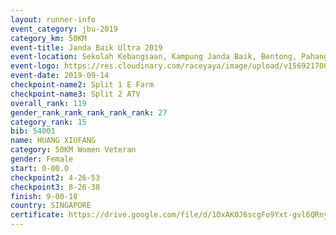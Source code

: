 ```yaml
---
layout: runner-info 
event_category: jbu-2019 
category_km: 50KM 
event-title: Janda Baik Ultra 2019 
event-location: Sekolah Kebangsaan, Kampung Janda Baik, Bentong, Pahang, Malaysia 
event-logo: https://res.cloudinary.com/raceyaya/image/upload/v1569217009/logo/janda-baik_vch1pc.jpg 
event-date: 2019-09-14 
checkpoint-name2: Split 1 E Farm 
checkpoint-name3: Split 2 ATV 
overall_rank: 119
gender_rank_rank_rank_rank_rank: 27
category_rank: 15
bib: 54001
name: HUANG XIUFANG
category: 50KM Women Veteran
gender: Female
start: 0-00.0
checkpoint2: 4-26-53
checkpoint3: 8-26-38
finish: 9-00-18
country: SINGAPORE
certificate: https://drive.google.com/file/d/1OxAK0J6scgFo9Yxt-gvl6QRnylyXg-Ds/view?usp=sharing
---
```

